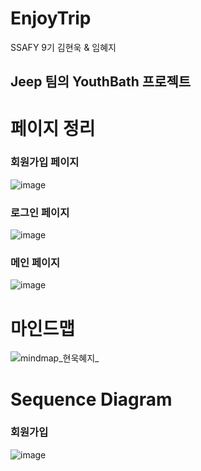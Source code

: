 # EnjoyTrip

SSAFY 9기 김현욱 &amp; 임혜지

Jeep 팀의 YouthBath 프로젝트
---

# 페이지 정리
### 회원가입 페이지
![image](/uploads/fd4a356ec3631b6bad863e10bb8f4c71/image.png)

### 로그인 페이지
![image](/uploads/3919e46acdcc91ae64d9880a3a3c40c4/image.png)

### 메인 페이지
![image](/uploads/58198b07534418162e39258a94f26426/image.png)

# 마인드맵
![mindmap_현욱혜지_](/uploads/90eab2f069575b62f6a83b52a398d50a/mindmap_현욱혜지_.png)

# Sequence Diagram
### 회원가입
![image](/uploads/23ce424bc4fac650c945d7314eebffdb/image.png)

